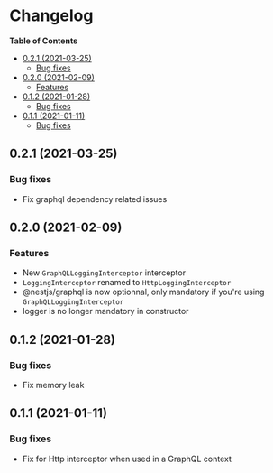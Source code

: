 # Changelog

**Table of Contents**

<!-- TOC depthFrom:2 depthTo:3 -->

- [0.2.1 (2021-03-25)](#021-2021-03-25)
    - [Bug fixes](#bug-fixes)
- [0.2.0 (2021-02-09)](#020-2021-02-09)
    - [Features](#features)
- [0.1.2 (2021-01-28)](#012-2021-01-28)
    - [Bug fixes](#bug-fixes-1)
- [0.1.1 (2021-01-11)](#011-2021-01-11)
    - [Bug fixes](#bug-fixes-2)

<!-- /TOC -->

## 0.2.1 (2021-03-25)

### Bug fixes

- Fix graphql dependency related issues

## 0.2.0 (2021-02-09)

### Features

- New `GraphQLLoggingInterceptor` interceptor
- `LoggingInterceptor` renamed to `HttpLoggingInterceptor`
- @nestjs/graphql is now optionnal, only mandatory if you're using `GraphQLLoggingInterceptor`
- logger is no longer mandatory in constructor

## 0.1.2 (2021-01-28)

### Bug fixes

- Fix memory leak

## 0.1.1 (2021-01-11)

### Bug fixes

- Fix for Http interceptor when used in a GraphQL context
